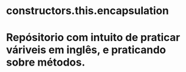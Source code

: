 # constructors.this.encapsulation

# Repósitorio com intuito de praticar váriveis em inglês, e praticando sobre métodos.
